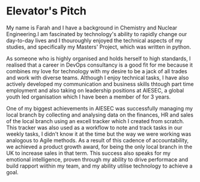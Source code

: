 # Elevator's Pitch 

My name is Farah and I have a background in Chemistry and Nuclear Engineering.I am fascinated by technology's ability to rapidly change our day-to-day lives and I thouroughly enjoyed the technical aspects of my studies, and specifically my Masters' Project, which was written in python. 

As someone who is highly organised and holds herself to high standards, I realised that a career in DevOps consultancy is a good fit for me because it combines my love for technology with my desire to be a jack of all trades and work with diverse teams. Although I enjoy technical tasks, I have also actively developed my communication and business skills thtough part time employment and also taking on leadership positions at AIESEC, a global youth led organisation which I have been a member of for 3 years. 

One of my biggest achievements in AIESEC was successfully managing my local branch by collecting and analysing data on the finances, HR and sales of the local branch using an excell tracker which I created from scratch. This tracker was also used as a workflow to note and track tasks in our weekly tasks, I didn't know it at the time but the way we were working was analogous to Agile methods. As a result of this cadence of accountability, we achieved a product growth award, for being the only local branch in the UK to increase sales in that term. This success also speaks for my emotional intelligence, proven through my ability to drive performace and build rapport wiithin my team, and my ability utilise technology to achieve a goal. 